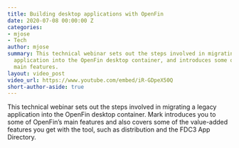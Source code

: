 ```yaml
---
title: Building desktop applications with OpenFin
date: 2020-07-08 00:00:00 Z
categories:
- mjose
- Tech
author: mjose
summary: This technical webinar sets out the steps involved in migrating a legacy
  application into the OpenFin desktop container, and introduces some of OpenFin's
  main features.
layout: video_post
video_url: https://www.youtube.com/embed/iR-GDpeX50Q
short-author-aside: true
---
```


This technical webinar sets out the steps involved in migrating a legacy application into the OpenFin desktop container. Mark introduces you to some of OpenFin’s main features and also covers some of the value-added features you get with the tool, such as distribution and the FDC3 App Directory.
